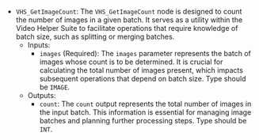 - `VHS_GetImageCount`: The `VHS_GetImageCount` node is designed to count the number of images in a given batch. It serves as a utility within the Video Helper Suite to facilitate operations that require knowledge of batch size, such as splitting or merging batches.
    - Inputs:
        - `images` (Required): The `images` parameter represents the batch of images whose count is to be determined. It is crucial for calculating the total number of images present, which impacts subsequent operations that depend on batch size. Type should be `IMAGE`.
    - Outputs:
        - `count`: The `count` output represents the total number of images in the input batch. This information is essential for managing image batches and planning further processing steps. Type should be `INT`.
